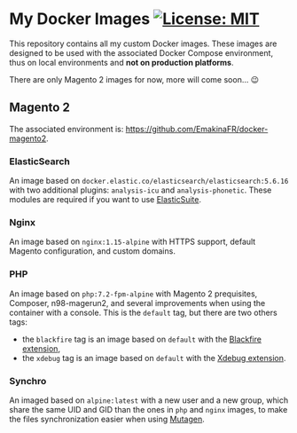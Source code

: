 # My Docker Images [![License: MIT](https://img.shields.io/badge/License-MIT-blue.svg)](https://opensource.org/licenses/MIT)

This repository contains all my custom Docker images. These images are designed to be used with the associated
Docker Compose environment, thus on local environments and **not on production platforms**.

There are only Magento 2 images for now, more will come soon... :wink:

## Magento 2
The associated environment is: https://github.com/EmakinaFR/docker-magento2.

### ElasticSearch
An image based on `docker.elastic.co/elasticsearch/elasticsearch:5.6.16` with two additional plugins:
`analysis-icu` and `analysis-phonetic`. These modules are required if you want
to use [ElasticSuite](https://github.com/Smile-SA/elasticsuite).

### Nginx
An image based on `nginx:1.15-alpine` with HTTPS support, default Magento configuration, and custom domains.

### PHP
An image based on `php:7.2-fpm-alpine` with Magento 2 prequisites, Composer, n98-magerun2, and several improvements
when using the container with a console. This is the `default` tag, but there are two others tags:
* the `blackfire` tag is an image based on `default` with the [Blackfire extension](https://blackfire.io/docs/introduction), 
* the `xdebug` tag is an image based on `default` with the [Xdebug extension](https://xdebug.org/).

### Synchro
An imaged based on `alpine:latest` with a new user and a new group, which share the same UID and GID than the ones
in `php` and `nginx` images, to make the files synchronization easier when using [Mutagen](https://mutagen.io/).
